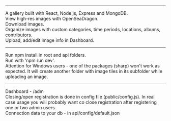 *************************************
A gallery built with React, Node.js, Express and MongoDB.<br />
View high-res images with OpenSeaDragon.<br />
Download images.<br />
Organize images with custom categories, time periods, locations, albums, contributors.<br />
Upload, add/edit image info in Dashboard.
*************************************

Run npm install in root and api folders.<br />
Run with 'npm run dev'.<br />
Attention for Windows users - one of the packages (sharp) won't work as expected. It will create another folder with image tiles in its subfolder while uploading an image.

***********************************
Dashboard - /adm <br />
Closing/open registration is done in config file (public/config.js). In real case usage you will probably want co close registration after registering one or two admin users.<br />
Connection data to your db - in api/config/default.json
